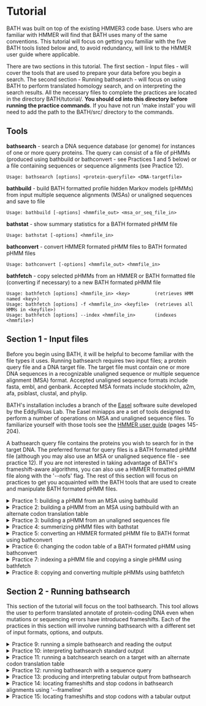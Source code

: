 # Tutorial

BATH was built on top of the existing HMMER3 code base. Users who are familiar with HMMER will find that BATH uses many of the same conventions. This tutorial will focus on getting you familiar with the five BATH tools listed below and, to avoid redundancy, will link to the HMMER user guide where applicable. 

There are two sections in this tutorial. The first section - Input files - will cover the tools that are used to prepare your data before you begin a search. The second section - Running bathsearch - will focus on using BATH to perform translated homology search, and on interpreting the search results. All the necessary files to complete the practices are located in the directory BATH/tutorial/. **You should cd into this directory before running the practice commands**. If you have not run 'make install' you will need to add the path to the BATH/src/ directory to the commands.

**Tools**
---

**bathsearch**      - search a DNA sequence database (or genome) for instances of one or more query proteins. The query can consist of a file of pHMMs (produced using bathbuild or bathconvert - see Practices 1 and 5 below) or a file containing sequences or sequence alignments (see Practice 12).
```
Usage: bathsearch [options] <protein-queryfile> <DNA-targetfile>
```

**bathbuild**   - build BATH formatted profile hidden Markov models (pHMMs) from input multiple sequence alignments (MSAs) or unaligned sequences and save to file
```
Usage: bathbuild [-options] <hmmfile_out> <msa_or_seq_file_in>
```
**bathstat**   - show summary statistics for a BATH formated pHMM file
```
Usage: bathstat [-options] <hmmfile_in>
```
**bathconvert** - convert HMMER formated pHMM files to BATH formated pHMM files
```
Usage: bathconvert [-options] <hmmfile_out> <hmmfile_in>
```
**bathfetch**   - copy selected pHMMs from an HMMER or BATH formatted file (converting if necessary) to a new BATH formated pHMM file
```
Usage: bathfetch [options] <hmmfile_in> <key>         (retrieves HMM named <key>)
Usage: bathfetch [options] -f <hmmfile_in> <keyfile>  (retrieves all HMMs in <keyfile>)
Usage: bathfetch [options] --index <hmmfile_in>       (indexes <hmmfile>)
```


## Section 1 - Input files 

Before you begin using BATH, it will be helpful to become familiar with the file types it uses. Running bathsearch requires two input files; a protein query file and a DNA target file. The target file must contain one or more DNA sequences in a recognizable unaligned sequence or multiple sequence alignment (MSA) format. Accepted unaligned sequence formats include fasta, embl, and genbank. Accepted MSA formats include stockholm, a2m, afa, psiblast, clustal, and phylip. 

BATH's installation includes a branch of the [Easel](https://github.com/EddyRivasLab/easel) software suite developed by the Eddy/Rivas Lab.  The Easel miniapps are a set of tools designed to perform a number of operations on MSA and unaligned sequence files.  To familiarize yourself with those tools see the [HMMER user guide](http://eddylab.org/software/hmmer/Userguide.pdf) (pages 145-204). 

A bathsearch query file contains the proteins you wish to search for in the target DNA. The preferred format for query files is a BATH formated pHMM file (although you may also use an MSA or unaligned sequence file - see practice 12). If you are not interested in taking advantage of BATH's frameshift-aware algorithms, you can also use a HMMER formatted pHMM file along with the '--nofs' flag. The rest of this section will focus on practices to get you acquainted with the BATH tools that are used to create and manipulate BATH formated pHMM files.

<details><summary>Practice 1: building a pHMM from an MSA using bathbuild</summary>
<p>

The sensitivity of BATH is powered, in large part, by the use of pHMMs. The pHMM files used by BATH and nearly identical to the ones used by HMMER, but contain additional information needed to perform accurate frameshift-aware translations and provide reliable e-values for the alignments. This additional information includes the frameshift rate and codon translation table to be used by bathsearch as well as tau and lambda values that define the curve for the pHMMs score distribution from the frameshift-aware Forward algorithm. If you would like more information on pHMM files see the [HMMER user guide](http://eddylab.org/software/hmmer/Userguide.pdf) (page 208). 
   
BATH formated pHMMs can be created from MSA files or unaligned sequence files using the tool bathbuild. The file MET.msa contains two stockholm formatted protein MSAs (note that stockholm is the only MSA format that allows multiple MSAs in a single file). You can build pHMMs from those MSAs and save them to the file MET.bhmm by running the following command: 
   
```bash
   % bathbuild MET.bhmm MET.msa
```
(note the file suffix '.bhmm' - this can help distinguish BATH formated pHMM files from HMMER formatted ones, which often have the suffix '.hmm')

The summary output that is printed to your stdout should resemble the text below (the exact CPU and elapsed time will vary):

```bash
# input      file:                  MET.msa
# output HMM file:                  MET.bhmm
# - - - - - - - - - - - - - - - - - - - - - - - - - - - - - - - - - - - -

# idx    name                  nseq  alen  mlen codon_tbl eff_nseq re/pos description
# ------ -------------------- ----- ----- ----- --------- -------- ------ -----------
  1      metC                    11   483   409         1     0.60  0.591 Cystathionine beta-lyase
  2      metG                    24   494   458         1     0.62  0.589 Methionine--tRNA ligase

# CPU time: 4.38u 0.00s 00:00:04.38 Elapsed: 00:00:02.33
```
   
The following is a brief description of each of the above fields. 
   
```
idx            Number, in order of the MSA file.

name           Name of the pHMM.

nseq           Number of sequences in the alignment this pHMM was built from.

alen           Length of alignment - number of columns in the MSA.

mlen           Length of the pHMM - number of match states.

codon_tbl      The NCBI codon translation table ID assumed for the target DNA

eff_nseq       Effective sequence number. This is the “effective” number of independent sequences that bathbuild’s default “entropy weighting” step decided on, given the phylogenetic similarity of the nseq sequences in the input alignment. The higher the number the more diversity there is among the sequences in the MSA. 

re/pos         Mean positional relative entropy, in bits. This can be ignored by most users. 
   
description    Description of the protein family - may be blank.
```
</p>
</details>

<details><summary>Practice 2: building a pHMM from an MSA using bathbuild with an alternate codon translation table</summary>
<p>

One of the fields that distinguishes a BATH formatted pHMM file from an HMMER formated pHMM file is an [NCBI codon translation table ID](https://www.ncbi.nlm.nih.gov/Taxonomy/Utils/wprintgc.cgi). The correct codon table depends on the origins of the target DNA you intend to search the pHMMs against. When you run bathsearch, selecting the correct codon table will produce the highest quality alignments. Ensuring that the pHMMs were built with that same codon table will produce the most accurate e-values for those alignments. 
   
By default, bathbuild will use the standard code employed by eukaryotic nuclear DNA. To use an alternate codon translation table include the option --ct followed by a table ID from the list below:

```bash
id  description
--- -----------------------------------
  1 Standard
  2 Vertebrate mitochondrial
  3 Yeast mitochondrial
  4 Mold, protozoan, coelenterate mitochondrial; Mycoplasma/Spiroplasma
  5 Invertebrate mitochondrial
  6 Ciliate, dasycladacean, Hexamita nuclear
  9 Echinoderm and flatworm mitochondrial
 10 Euplotid nuclear
 11 Bacterial, archaeal; and plant plastid
 12 Alternative yeast
 13 Ascidian mitochondrial
 14 Alternative flatworm mitochondrial
 16 Chlorophycean mitochondrial
 21 Trematode mitochondrial
 22 Scenedesmus obliquus mitochondrial
 23 Thraustochytrium mitochondrial
 24 Pterobranchia mitochondrial
 25 Candidate Division SR1 and Gracilibacteria
```

In practice 11 you will search pHMMs built from MET.msa against a target sequence from the genome of an endosymbiotic bacteria that uses codon table 4. Running the following command will build the pHMMs using the correct codon table for that target:
   
```bash
   % bathbuild --ct 4 MET-ct4.bhmm MET.msa
```
   
The summary output that is printed to your stdout should resemble the text below (the exact CPU and elapsed time will vary):

```bash
# input file:                       MET.msa
# output HMM file:                  MET.bhmm
# - - - - - - - - - - - - - - - - - - - - - - - - - - - - - - - - - - - -

# idx    name                  nseq  alen  mlen codon_tbl eff_nseq re/pos description
# ------ -------------------- ----- ----- ----- --------- -------- ------ -----------
  1      metC                    11   483   409         1     0.60  0.591 Cystathionine beta-lyase
  2      metG                    24   494   458         1     0.62  0.589 Methionine--tRNA ligase

# CPU time: 4.38u 0.00s 00:00:04.38 Elapsed: 00:00:02.33
```

</p>
</details>

<details><summary>Practice 3: building a pHMM from an unaligned sequences file</summary>
<p>

If your queries are single unaligned sequences rather than MSAs you can still build HMMs using bathbuild and the flag '--unali'. The file three_seqs.fa contains three unaligned protein sequences. To build three HMMs (one for each sequence) use the following command. 
   
```bash
   % bathbuild --unali three_seqs.bhmm three_seqs.fa
```

The summary output that is printed to your stdout should resemble the text below (the exact CPU and elapsed time will vary):

```bash
# input file:                       three_seqs.fa
# output HMM file:                  three_seqs.bhmm
# - - - - - - - - - - - - - - - - - - - - - - - - - - - - - - - - - - - -

# idx    name                  nseq   len  mlen codon_tbl eff_nseq re/pos description
# ------ -------------------- ----- ----- ----- --------- -------- ------ -----------
  1      AT1G01010.1              1   429   429         1     1.00  0.591
  2      AT1G01020.1              1   245   245         1     1.00  0.552
  3      AT1G01030.1              1   358   358         1     1.00  0.600

# CPU time: 2.62u 0.00s 00:00:02.62 Elapsed: 00:00:02.14
```

</p>
</details>

<details><summary>Practice 4: summerizing pHMM files with bathstat</summary>
<p>

Since a pHMM file may contain any number of individual models, it is useful to be able to quickly summarize the contents. The tool bathstat is designed to provide such a summary for BATH formated pHMM files.  The following command will summarize the pHMM file built in practice 1:
   
```bash
   % bathstat MET.bhmm
```
   
This command should produce the following output to stdout:

```bash
#
# idx    name                 accession        nseq eff_nseq   mlen codon_tbl re/pos
# ------ -------------------- ------------ -------- -------- ------ --------- ------
  1      metC                 -                  11     0.60    409         1   0.53
  2      metG                 -                  24     0.62    458         1   0.53
```

The fields are mainly the same as those produced by bathbuild, and detailed in practice 1, except for the accession field which may contain an alphanumeric identifier for the protein family or be left blank if no accession is listed for the pHMM. 

</p>
</details>

<details><summary>Practice 5: converting an HMMER formated pHMM file to BATH format using bathconvert</summary>
<p>

If you have an existing HMMER formatted pHMM file and want to use it to run bathsearch with frameshift detetcion you will first need to convert it to the BATH format using bathconvert. The file tRNA-proteins.hmm contains 12 pHMMs in HMMER3 format. The following command will create the BATH formatted file tRNA-proteins.bhmm containing the same three pHMMs:

```bash
   % bathconvert  tRNA-proteins.bhmm  tRNA-proteins.hmm
```
Your summary output should match that shown below.
   
```
# input HMM file:                   tRNA-proteins.hmm
# output HMM file:                  tRNA-proteins.bhmm
# - - - - - - - - - - - - - - - - - - - - - - - - - - - - - - - - - - - -

# idx    name                  nseq  mlen codon_tbl eff_nseq re/pos description
# ------ -------------------- ----- ----- --------- -------- ------ -----------
  1      ATE_N                   30    78         1     1.11  0.726 Arginine-tRNA-protein transferase, N terminus
  2      GlutR_N                 12   152         1     0.87  0.590 Glutamyl-tRNAGlu reductase, N-terminal domain
  3      PTH2                    10   116         1     0.74  0.589 Peptidyl-tRNA hydrolase PTH2
  4      RtcB                    30   459         1     0.83  0.590 tRNA-splicing ligase RtcB
  5      TGT                     15   238         1     0.80  0.589 Queuine tRNA-ribosyltransferase
  6      Thg1                    30   131         1     0.69  0.589 tRNAHis guanylyltransferase
  7      Trm56                   11   121         1     0.64  0.590 tRNA ribose 2'-O-methyltransferase, aTrm56
  8      tRNA-synt_1_2           30   185         1     0.91  0.590 Leucyl-tRNA synthetase, Domain 2
  9      tRNA-synt_1c_C          14   192         1     0.81  0.591 tRNA synthetases class I (E and Q), anti-codon binding domain
  10     tRNA-synt_2d            19   247         1     0.73  0.592 tRNA synthetases class II core domain (F)
  11     tRNA-Thr_ED             12   136         1     0.63  0.590 Archaea-specific editing domain of threonyl-tRNA synthetase
  12     TruB_C                  11    56         1     1.64  0.994 tRNA Pseudouridine synthase II, C terminal
```

</p>
</details>

<details><summary>Practice 6: changing the codon table of a BATH formated pHMM using bathconvert</summary>
<p>
 
You can also use bathconvert to change the codon table of an existing BATH pHMM file using the --ct flag. This is faster than rebuilding from the original MSA.  The following command will create the file tRNA-proteins-ct11.bhmm containing the same 12 pHMMs as tRNA-proteins.bhmm but modified to use NCBI codon translation table 11:
   
```bash
   % bathconvert --ct 11 tRNA-proteins-ct11.bhmm tRNA-proteins.bhmm
```

This should produce the following output:
 
```
# input HMM file:                   tRNA-proteins.bhmm
# output HMM file:                  tRNA-proteins=ct11.bhmm
# - - - - - - - - - - - - - - - - - - - - - - - - - - - - - - - - - - - -

# idx    name                  nseq  mlen codon_tbl eff_nseq re/pos description
# ------ -------------------- ----- ----- --------- -------- ------ -----------
  1      ATE_N                   30    78        11     1.11  0.726 Arginine-tRNA-protein transferase, N terminus
  2      GlutR_N                 12   152        11     0.87  0.590 Glutamyl-tRNAGlu reductase, N-terminal domain
  3      PTH2                    10   116        11     0.74  0.589 Peptidyl-tRNA hydrolase PTH2
  4      RtcB                    30   459        11     0.83  0.590 tRNA-splicing ligase RtcB
  5      TGT                     15   238        11     0.80  0.589 Queuine tRNA-ribosyltransferase
  6      Thg1                    30   131        11     0.69  0.589 tRNAHis guanylyltransferase
  7      Trm56                   11   121        11     0.64  0.590 tRNA ribose 2'-O-methyltransferase, aTrm56
  8      tRNA-synt_1_2           30   185        11     0.91  0.590 Leucyl-tRNA synthetase, Domain 2
  9      tRNA-synt_1c_C          14   192        11     0.81  0.591 tRNA synthetases class I (E and Q), anti-codon binding domain
  10     tRNA-synt_2d            19   247        11     0.73  0.592 tRNA synthetases class II core domain (F)
  11     tRNA-Thr_ED             12   136        11     0.63  0.590 Archaea-specific editing domain of threonyl-tRNA synthetase
  12     TruB_C                  11    56        11     1.64  0.994 tRNA Pseudouridine synthase II, C terminal
# CPU time: 8.65u 0.00s 00:00:08.65 Elapsed: 00:00:08.67
```
 
</p>
</details>

<details><summary>Practice 7: indexing a pHMM file and copying a single pHMM using bathfetch </summary>
<p>

If you only need to search with a single pHMM but it is located in a file with multiple pHMMs, you can save time by copying the desired pHMM to a new file using bathfetch. If the original file contains a large number of pHMMs, you may want to create an index file to speed up the fetch process.  The following command will create the index file tRNA-proteins.fhmm.ssi for the BATH pHMM file created in Practice 4. 
```bash
   % bathfetch --index tRNA-proteins.bhmm 
```
The summary output should read as follows:
   
```
Working...    done.
Indexed 12 HMMs (12 names and 12 accessions).
SSI index written to file tRNA-proteins.bhmm.ssi
```
Whether or not you choose to create an index you will need the name of the pHMM you wish to copy to use as a key. The command below will copy the pHMM PTH2 from the tRNA-proteins.bhmm.  The -o flag will direct the copied pHMM to the specified output file (PTH2.hmm in this case). Otherwise, it will be printed to standard out. 
```bash
   %  bathfetch -o PTH2.fhmm tRNA-proteins.bhmm PTH2
```
The summary output should simply read as:
```
Retrieved HMM PTH2.
```
</p>
</details>

<details><summary>Practice 8: copying and converting multiple pHMMs using bathfetch </summary>
<p>

You can also use bathfetch to copy multiple pHMMs. To do so you will need to create a key file that contains the names of all the pHMMs you wish to copy, with one name per line, and use the -f flag. If the original pHMM file is in HMMER format bathfetch will automatically convert it to BATH format. The following command will copy all 3 of the pHMMs listed in the key file tRNA-synthetases-key.txt from an HMMER formated pHMM file, convert them to BATH format, and print them to the output file tRNA-synthetases.bhmm.
   
```bash
   % bathfetch -f -o tRNA-synthetases.bhmm tRNA-proteins.hmm tRNA-synthetases-key.txt
```
   
The summary output should simply read as:
   
```
Retrieved 3 HMMs.
```
   
As with bathconvert, you can also use the --ct flag with bathfetch to change the codon table.
   
</p>
</details>

## Section 2 - Running bathsearch

This section of the tutorial will focus on the tool bathsearch. This tool allows the user to perform translated annotate of protein-coding DNA even when mutations or sequencing errors have introduced frameshifts. Each of the practices in this section will involve running bathsearch with a different set of input formats, options, and outputs. 

<details><summary>Practice 9: running a simple bathsearch and reading the output</summary>
<p>

Bathsearch requires two inputs - the query and the target.  In this practice, you will use the single pHMM in the file PTH2.bhmm as the query.  For the target, you will use a single DNA sequence in the file target-PTH2.fa. The -o flag is used to direct the standard output to the file PTH2.out. 
   
```bash
   % bathsearch -o PTH2.out PTH2.fhmm target-PTH2.fa
```
 
See Practice 9 for a breakdown of the bathsearch standard output in PTH2.out
  
    
</p>
</details>

<details><summary>Practice 10: interpreting bathsearch standard output</summary>
<p>

The file PTH2.out contains the standard bathsearch output for a search between the query file PTH2.fhmm and the target file target-PTH2.fa. If you open this file you will see that it is organized into the following sections:
     
   1) File Header - lines begin with '#' and contain basic information about the search parameters
```
# query HMM file:                  PTH2.bhmm
# target sequence database:        target-PTH2.fa
# frameshift probability:          0.010000
# codon translation table          1
# output directed to file:         PTH2.out
# - - - - - - - - - - - - - - - - - - - - - - - - - - - - - - - - - - - -   
```
    
   2) Query Header - includes a summary of each query and a hits list sorted by E-value.  For each hit, the query header lists the E-value, bit score, and bias score adjustment (for more information on bias scores see pages 60-61 of the [HMMER user guide](http://eddylab.org/software/hmmer/Userguide.pdf).  This is followed by the name of the target sequence where the hit was located, the target sequence position for the start and end of the alignment, the number of frameshifts and stop codons in that alignment, and finally a target description (which may be blank).

```
   Query:       PTH2  [M=116]
   Accession:   PF01981.11
   Description: Peptidyl-tRNA hydrolase PTH2
   Scores for complete hits:
    E-value  score  bias  Sequence     start    end  shifts  stops  Description
    ------- ------ -----  --------     -----  -----  ------  -----  -----------
    3.4e-34  110.1   0.3  PTH2-target    672    325       0      0
    4.2e-33  110.3   0.0  PTH2-target   1273   1731       0      0
    2.7e-27   91.6   0.2  PTH2-target   2659   2343       2      1
```
   
   3) Annotation Lines- for each hit listed in the query header, bathsearch will produce an annotation line containing useful information about the hit. After the line 'Annotation for each hit (and alignments):' these annotation lines (as well as the alignments) will appear, sorted first by target sequence and then by e-value.
   
       As in the query header, the annotations line lists the score, bias, and E-value for each hit. It also lists three types of coordinates for the hit - the alignment start and end coordinates for both the query (hmm-from & hmm-to) and the target (ali-from & ali-to), as well as the envelope coordinates (env-from & env-to). The envelope is the region of the target that bathsearch has identified as containing the homology (the alignment coordinates are always contained within the envelope). It is the envelope coordinates that bound the target subsequence used to calculate the score, bias, and E-value. An explanation of the characters seen after the coordinates ('.','[', & ']') can be found on page 38 of the [HMMER user guide](http://eddylab.org/software/hmmer/Userguide.pdf). The annotation line also lists the number of frameshifts and stop codons in the alignment (shift & stops), the full length of the target sequence (sq-len), and the alignment's accuracy score (acc) which is the average expected per residue accuracy of the alignment. 
       
       Below is the annotation line for the first hit in the file PTH2.out
  
```
Annotation for each hit (and alignments):
>> PTH2-target
    score  bias    Evalue   hmm-from    hmm-to     ali-from    ali-to     env-from    env-to    shifts  stops    sq-len    acc
   ------ ----- ---------   --------   -------    --------- ---------    --------- ---------    ------  ----- ---------   ----
 !  110.1   0.3   3.4e-34          2       116 .]       672       325 ..       675       325 ..      0      0      3000   0.92
```
   
   4) Alignment - Below each annotation line bathsearch prints the alignment for that query-target hit. A typical bathsearch alignment will contain at least the following five rows (in order from top to bottom): (1) the query row, (2) the match row, (3) the translation row, (4) the target row, and (5) the posterior probability row. If the pHMM was built from an MSA containing consensus structure or reference annotations those will be visible on separate CS and RF rows above the query row.  There are also three types of columns: (1) a match in which a query amino is aligned to a target codon or quasi-codon, (2) a deletion in which the query amino acid is aligned to target gap characters, or (3) an insertion in which the target codon is aligned to a query gap character. 
   
       The query row begins with the name of the query pHMM followed by the coordinates of the first amino acid on that line of the alignment and ends with the coordinates of the last amino acid on that line of the alignment. For each column, the query row shows either the query consensus letter, for matches and deletions, or a gap character ('.') for insertions. 
   
       The target row begins with the name of the target sequence followed by the coordinates of the first nucleotide on that line of the alignment and ends with the coordinates of the last nucleotide on that line of the alignment. For each column, the target row shows the target codon or pseudo-codon that has been aligned to the query. In the case of a deletion, the target line will print three gap characters ('---') in place of the codon. 
   
       The translation row shows the amino acid translations of the codons and pseudo-codons on the target row.  The match row shows which columns in the alignment are positive scoring. Exact matches are shown as the matched amino acid residue (in lowercase) and positive scoring mismatches are shown as a '+'. Finally, the posterior probability (PP) row gives the expected accuracy for each position of the alignment.
   
       Below is the first line of the first alignment in the file PTH2.out.  It contains a CS row in addition to the five basic rows detailed above.  All the columns in this line of the alignment are matches and, as there are no frameshifts, no quasi-codons are present. 

```
  Alignment:
  score: 110.1 bits
                    E    E    E    E    E    E    E    E    S    C    C    S    S    -    H    H    H    H    H    H    H    H    H    H    H  CS
         PTH2   2   l    k    q    v    i    v    v    r    t    d    l    k    m    g    k    G    k    l    a    a    q    v    a    h    a   26
                    +    k         v    +    v    v    r    t    d    l         m    +    k    G    k    +    a    a    q    +    +    h    a
                    V    K    L    V    L    V    V    R    T    D    L    G    M    T    K    G    K    I    A    A    Q    C    S    H    A
  PTH2-target 672  GTG  AAG  CTT  GTG  CTG  GTT  GTG  AGG  ACA  GAT  CTG  GGC  ATG  ACC  AAA  GGC  AAA  ATC  GCC  GCC  CAG  TGC  TCG  CAT  GCA  598
                    8    9    9    *    *    *    *    *    *    *    *    *    *    *    *    *    *    *    *    *    *    *    *    *    *   PP
```
      
   5) Query Footer - each query's output will conclude with a footer that provides information about the hit filtering process inside bathsearch.  The average user can ignore this data.  For those who are interested, more information on these data can be found on page 54 of the [HMMER user guide](http://eddylab.org/software/hmmer/Userguide.pdf).  There will also be a couple of lines listing run times and a line with just '//', indicating the end of the output for the query.
   
       Bellow is the query footer from PTH2.out.

```
Internal pipeline statistics summary:
-------------------------------------
Query model(s):                            1  (116 nodes)
Target sequence(s):                        1  (6000 residues searched)
Residues passing SSV filter:            1503  (0.251); expected (0.02)
Residues passing bias filter:           1503  (0.251); expected (0.02)
Residues passing Vit filter:            1401  (0.234); expected (0.001)
Residues passing Fwd filter:            1961  (0.327); expected (1e-05)
Total number of hits:                      3  (0.187)
# CPU time: 0.04u 0.01s 00:00:00.05 Elapsed: 00:00:00.05
# Mc/sec: 12.20
//
```
   
   6) File Footer - If bathsearch did not encounter any errors the last line of the file will simply read '[ok]'
   
</p>
</details>

<details><summary>Practice 11: running a batchsearch search on a target with an alternate codon translation table</summary>
<p>

As discussed in Practice 2, some DNA sequences use alternate codon translation tables and the best results are achieved by specifying the correct codon table both when building the pHMMs and when performing the search. To prevent searches with mismatched codon tables, bathsearch responds to such searches with an error message. Running the following command will attempt a mismatches search by searching the pHMMs in MET.hmm, built with the standard codon table, against the target DNA in the file target-MET.fa while specifying the use of the alternate codon table 4. 
   
```bash
   % bathsearch --ct 4 -o MET.out MET.bhmm target-MET.fa
```
   
This will result in the following error message:

```bash
   Error: Requested codon translation tabel ID 4 does not match the codon translation tabel ID of the HMM file MET.bhmm. Please either run bathsearch with option '--ct 1' or run bathconvert with option '--ct 4'.
```

In this case, we already have a pHMM file built with the correct codon table and can skip running bathconvert. The following command will use that pHMM file to run the same search without a codon table mismatch. 

```bash
   % bathsearch --ct 4 -o MET-ct4.out MET-ct4.bhmm  target-MET.fa
```
The file MET-ct4.out should contain a single hit between each of the pHMMS in MET-ct4.bhmm and the DNA sequence in target-MET.fa.
   
</p>
</details>

<details><summary>Practice 12: running bathsearch with a sequence query</summary>
<p>

If you do not wish to build the query pHMMs ahead of time you can use a sequence file (MSA of unaligned) as the query and bathsearch will build the pHMMs on the fly. However, depending on the number and length of the proteins, building pHMMs can be time-consuming. If you choose to use a sequence query file it is recommended that you use the '--hmmout' flag to save the pHMMs for use in any subsequent searches. The following command uses the single unaligned sequence in the file gidA.fa as the query, building a pHMM for that sequence and printing it the to file gidA.bhmm. The use of the '--ct' flag will determine the codon table used both to build the pHMM and to conduct the search. The standard output is directed to the file gidA.out using the '-o' flag. 
   
```bash
   % bathsearch --ct 4 --hmmout gidA.fhmm -o gidA.out gidA.fa target-gidA.fa
```
   
The file gidA.bhmm will now contain a single pHMM built with codon table 4 and gidA.out will contain output for a single git between that pHMM and the DNA sequence in target-gidA.fa.
</p>
</details>

<details><summary>Practice 13: producing and interpreting tabular output from bathsearch</summary>
<p>
   
In addition to the standard output, bathsearch can also produce a tabular summary file with a more easily parsable list of the hits found in a search. By using the '--tblout' flag you can direct bathsearch to create this tabular output and save it to the file of your choosing. The following command will run the same search as in Practice 8, but with the addition of the '--tblout' flag directing the tabular output to the file PTH2.tbl.
   
```bash
   % bathsearch -o PTH2.out --tblout PTH2.tbl PTH2.bhmm target-PTH2.fa
``` 

If you open the file PTH2.tbl you will see the following text (file directories and dates may vary):

```
# target name         accession  query name           accession   hmm len  hmm from    hmm to   seq len  ali from    ali to  env from    env to   E-value  score  bias  shifts  stops  pipe description of target
#------------------- ---------- -------------------- ---------- --------- --------- --------- --------- --------- --------- --------- --------- --------- ------ ----- ------- ------ ----- ---------------------
seq1                 -          PTH2                 PF01981.11       116         2       116      3000       672       325       675       325   3.4e-34  110.1   0.3       0      0   std -
seq1                 -          PTH2                 PF01981.11       116         2       116      3000      1273      1731      1263      1734   4.2e-33  110.3   0.0       0      0    fs -
seq1                 -          PTH2                 PF01981.11       116         5       113      3000      2659      2343      2677      2327   2.7e-27   91.6   0.2       2      1    fs -
#
# Program:         bathsearch
# Query file:      PTH2.bhmm
# Target file:     target-PTH2.fa
# Option settings: bathsearch -o PTH2.out --tblout PTH2.tbl PTH2.bhmm target-PTH2.fa
# Current dir:     BATH/tutorial
# Date:            Wed Mar  1 18:27:58 2023
# [ok]
``` 

A brief description of each column header (from left to right) is provided below.

```
target name             Name of the target sequence where the hit is located.

accession               Alphanumeric ID for the target sequence (if provided in the target file).

query name              Name of the query pHMM. 

accession               Alphanumeric ID for the query (if provided in the query file).

hmm len                 Length (number of match states) of the query pHMM.
   
hmm from                The start position of the alignment on the query pHMM. 
   
hmm to                  The end position of the alignment on the query pHMM. 
   
seq len                 The length of the target sequence (in nucleotides).
   
ali from                The start position of the alignment on the target sequence. If the hit is located on the reverse complement strand, ali from will be greater than ali to.
   
ali to                  The end position of the alignment on the target sequence.
   
env from                The start position of the hit envelope on the target sequence.  See practice 9 for an explanation of hit envelopes. 
   
env to                  The end position of the hit envelope on the target sequence. 

E-value                 The hit e-value. 
   
score                   The hit bit score.
   
bias                    The hit bias adjustment score. See pages 60-61 of the [HMMER user guide](http://eddylab.org/software/hmmer/Userguide.pdf) for an explanation of bias adjustment. 
   
shifts                  The number of frameshifts reported in the alignment.
   
stops                   The number of stop codons reported in the alignment.
   
pipe                    The translation pipeline used to produce the hit, either standard 'std' or frameshift aware 'fs'. To reduce runtimes and the potential for false frameshifts bathsearch uses standard (non frameshift aware) translation for hits it determines are unlikely to contain frameshifts.  Most users can ignore this column. 
   
description of target   Description of the target sequence (if provided in the target file).
```

</p>
</details>

<details><summary>Practice 14: locating frameshifts and stop codons in bathsearch alignments using '--frameline' </summary>
<p>
   
While both the standard and tabular outputs give the user the count of frameshifts and stop codons in an alignment, the user may also want to locate the quasi and stop codons.  Quasi-codons with deletions can be identified by looking for codons with one or two '-' characters in place of a nucleotide. Quasi-codons with insertions can be identified by looking for codons with more than 4 or 5 nucleotides (the nucleotides bathsearch determines to be the insertions will be shown in lowercase).  Stop codons can be identified by looking for codons with all three nucleotides in lowercase and an 'X' on the translation row. Below are examples of quasi and stop codons taken from the alignment in gidA.out from Practice 10:
 
```
 | one nucleotide deletion | two nucleotide deletions | one nucleotide insertion | two nucleotide insertions | stop codon |
 |            w            |            g             |            k             |            v              |      a     |
 |            w            |            g             |            +             |            v              |            |
 |            W            |            G             |            Q             |            V              |      X     |
 |           -GA           |           --A            |          CtAA            |          GTtaT            |     taa    |
 |            6            |            3             |            8             |            7              |      8     |
```

To make it easier to locate frameshifts and stop codons the '--frameline' flag can be used to add a row to the alignment that numbers the frame of each codon and quasi-codon. This line can be used to locate quasi-codons by looking for a change from one frame to another.  Stop codons can be identified on the frameline by a '0'. Note that, for hits on the reverse complement strand of a sequence, the frames will be negative (i.e. -1, -2, & -3). 
   
 Running the follwing comand will use the file gidA.bhmm, created in Practice 10, to search a single pHMM against the DNA sequence in the file target-gidA.fa using codon table 4. The '-o' flag will direct the standard output to the file gidA-frameline.out and the '--frameline' flag will add the frameline row to the alignment.
   
```bash
   % bathsearch --ct 4 --frameline -o gidA-frameline.out gidA.fhmm target-gidA.fa
```
   
The following is an excerpt of four lines from the alignment in gidA-frameline.out. This excerpt shows two frameshifts (one by deletion and one by insertion) as well as one stop codon (the frame is shown directly beneath each codon or quasi-codon). On the first line, the frame changes - from 3 to 1 -  due to the deletion of two nucleotides. There is a stop codon on the third line, with a 0 in the frameline.  On the fourth line, the frame changes again - from 1 to 2 - due to a single nucleotide insertion. 
 
```
  gidA   218   a    v    y    t    l    i    k    a    s    a    .    n    q    a    p    m    c    l    g    .    .    r    l    l    a    k   240
                         y         l    +                                            p    m                             r         l
               N    T    Y    K    L    L    N    T    Y    T    v    V    L    T    P    M    K    K    Q    h    h    R    T    L    D    P
  seq1 27132  AAC  ACC  TAC  AAA  CTA  TTA  AAT  ACC  TAC  ACC  GTT  GTT  CTA  ACT  CCC  A--  AAG  AAA  CAA  CAC  CAC  CGA  ACG  TTG  GAC  CCA  27207
               3    3    3    3    3    3    3    3    3    3    3    3    3    3    3    1    1    1    1    1    1    1    1    1    1    1   FRAME
               *    *    *    9    9    9    7    6    5    4    1    3    4    5    5    2    2    2    3    0    0    5    4    4    2    1   PP

  gidA   241   g    p    r    y    c    l    s    i    e    g    k    t    l    k    f    g    r    k    p    q    k    l    i    m    e    p   266
                                                                                                                   +         i    +    e    p
               T    S    T    L    F    N    Q    T    -    K    M    K    H    P    -    T    I    N    I    Y    R    P    I    I    E    P
  seq1 27208  ACA  TCC  ACC  CTT  TTC  AAC  CAA  ACT  ---  AAA  ATG  AAA  CAT  CCA  ---  ACC  ATA  AAC  ATC  TAC  AGA  CCC  ATC  ATA  GAA  CCA  27279
               1    1    1    1    1    1    1    1    .    1    1    1    1    1    .    1    1    1    1    1    1    1    1    1    1    1   FRAME
               1    0    0    0    0    0    0    1    .    0    0    0    0    0    .    4    4    5    6    7    8    8    9    *    *    *   PP

  gidA   267   e    a    t    g    s    s    s    v    y    v    n    g    l    s    t    s    m    .    p    i    e    l    q    l    q    l   291
               e                   +         +    v    +    +    n    g         s         s                   +         +    q    l         +
               E    X    L    D    T    K    T    V    H    L    N    G    T    S    I    S    T    s    N    L    V    I    Q    L    N    I
  seq1 27280  GAA  taa  CTT  GAT  ACT  AAA  ACT  GTA  CAC  CTA  AAT  GGT  ACC  TCT  ATC  TCA  ACC  TCC  AAT  CTG  GTA  ATC  CAA  CTT  AAC  ATA  27357
               1    0    1    1    1    1    1    1    1    1    1    1    1    1    1    1    1    1    1    1    1    1    1    1    1    1   FRAME
               *    8    8    9    9    9    *    *    *    *    *    *    9    9    7    7    5    1    6    8    9    9    *    *    *    *   PP

  gidA   292   l    k    f    t    k    a    f    r    g    a    k    i    i    k    a    g    y    a    i    e    y    d    c    v    c    s   317
               l    k         t    +                                  +    +    k    +         +         i    e    y    d              c    s
               L    K    P    T    Q    H    P    I    D    V    C    V    V    K    S    K    H    T    I    E    Y    D    V    T    C    S
  seq1 27358  CTA  AAA  CCC  ACA CtAA  CAC  CCA  ATT  GAT  GTC  TGT  GTT  GTT  AAG  TCC  AAA  CAC  ACC  ATA  GAA  TAC  GAT  GTA  ACT  TGT  TCA  27436
               1    1    1    1    2    2    2    2    2    2    2    2    2    2    2    2    2    2    2    2    2    2    2    2    2    2   FRAME
               *    *    *    *    8    7    7    8    9    9    *    *    *    *    *    *    *    *    *    *    *    *    *    *    *    *   PP
```
 
</p>
</details>

<details><summary>Practice 15: locating frameshifts and stop codons with a tabular output </summary>
<p>
   
While the frameline makes it easier to find frameshifts and stop codons in individual alignments, some users may want to see the locations of frameshifts and stop codons across multiple alignments and in a  more parseable form. For this reason, the flag '--fstblout' allows the user to create a tabular output of frameshift and stop codon locations for all hits. The following command reruns the same search as in Practice 13, but rather than using '--frameline' it uses '--fstblout' to save frameshift and stop codon locations to the file gidA.fstbl.  
   
```bash
   % bathsearch --ct 4 -o gidA-fstbl.out --fstblout gidA.fstbl gidA.fhmm target-gidA.fa
``` 

If you open the file PTH2.tbl you will see the following text (file directories and dates may vary):

```
# target name         accession  query name           accession  E-value   ali from  ali to     I D S  length  seq start  ali start
#------------------- ----------- -------------------- ---------- --------- --------- ---------  -----  ------  ---------  ---------
 seq1                 -          gidA                 -              2e-12 26678     27756          I       2  26756             79
 seq1                 -          gidA                 -              2e-12 26678     27756          D       1  26815            138
 seq1                 -          gidA                 -              2e-12 26678     27756          I       1  26958            281
 seq1                 -          gidA                 -              2e-12 26678     27756          D       2  26995            318
 seq1                 -          gidA                 -              2e-12 26678     27756          D       1  27029            352
 seq1                 -          gidA                 -              2e-12 26678     27756          D       2  27076            399
 seq1                 -          gidA                 -              2e-12 26678     27756          D       2  27116            439
 seq1                 -          gidA                 -              2e-12 26678     27756          D       2  27177            500
 seq1                 -          gidA                 -              2e-12 26678     27756          S       0  27283            606
 seq1                 -          gidA                 -              2e-12 26678     27756          I       1  27370            693
 seq1                 -          gidA                 -              2e-12 26678     27756          I       1  27647            970
 seq1                 -          gidA                 -              2e-12 26678     27756          I       1  27696           1019
#
# Program:         bathsearch
# Query file:      gidA.bhmm
# Target file:     target-gidA.fa
# Option settings: bathsearch -o gidA.out --fstblout gidA.fstbl --ct 4 gidA.bhmm target-gidA.fa
# Current dir:     BATH/tutorial
# Date:            Thu Mar  2 13:16:45 2023
# [ok]
```

A brief description of each column header (from left to right) is provided below.

```
target name             Name of the target sequence where the hit is located.

accession               Alphanumeric ID for the target sequence (if provided in the target file).

query name              Name of the query pHMM. 

accession               Alphanumeric ID for the query (if provided in the query file).

E-value                 The hit e-value. 
   
ali from                The start position of the alignment on the target sequence. If the hit is located on the reverse complement strand, ali from will be greater than ali to.
   
ali to                  The end position of the alignment on the target sequence.
   
I D S                   Type of codon/quasi-codons.  I - insertion.  D - deletion. S - stop codon.
   
length                  Number of nucleotides inserted or deleted (0 for stop codons).
   
seq start               Position (in the target sequence) of the start of the quasi-codon or stop codon.
   
ali start               Position (in the alignment) of the start of the quasi-codon or stop codon.  The first nucleotide in the alignment = 1.
```
</p>
</details>


